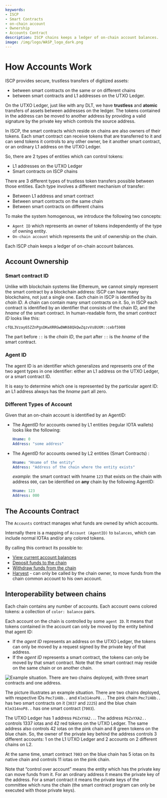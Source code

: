 ```yaml
---
keywords:
- ISCP
- Smart Contracts
- on-chain account
- Ownership
- Accounts Contract
description: ISCP chains keeps a ledger of on-chain account balances.  ON-chain accounts are identified by an AgentID.
image: /img/logo/WASP_logo_dark.png
---
```


# How Accounts Work

ISCP provides secure, trustless transfers of digitized assets:

- between smart contracts on the same or on different chains
- between smart contracts and L1 addresses on the UTXO Ledger.

On the UTXO Ledger, just like with any DLT, we have **trustless** and **atomic**
transfers of assets between addresses on the ledger. The tokens contained in the
address can be moved to another address by providing a valid signature by the
private key which controls the source address.

In ISCP, the smart contracts which reside on chains are also owners of their
tokens. Each smart contract can receive tokens that are transferred to it and
can send tokens it controls to any other owner, be it another smart
contract, or an ordinary L1 address on the UTXO Ledger.

So, there are 2 types of entities which can control tokens:

* L1 addresses on the UTXO Ledger
* Smart contracts on ISCP chains

There are 3 different types of trustless token transfers possible between those
entities. Each type involves a different mechanism of transfer:

* Between L1 address and smart contract
* Between smart contracts on the same chain
* Between smart contracts on different chains

To make the system homogenous, we introduce the following two concepts:

* `Agent ID` which represents an owner of tokens independently of the type of
  owning entity.
* `On-chain account` which represents the unit of ownership on the chain.

Each ISCP chain keeps a ledger of on-chain account balances.

## Account Ownership

### Smart contract ID

Unlike with blockchain systems like Ethereum, we cannot simply represent the
smart contract by a blockchain address: ISCP can have many blockchains, not just
a single one. Each chain in ISCP is identified by its _chain ID_. A chain can
contain many smart contracts on it. So, in ISCP each contract is identified by
an identifier that consists of the chain ID, and the _hname_ of the smart
contract. In human-readable form, the smart _contract ID_ looks like this:

```
cfQL3Vzay65ZZnPgsDKwXRRGwDWK68QkQwZqzvVs8UXM::cebf5908
```

The part before `::` is the _chain ID_, the part after `::` is the _hname_ of
the smart contract.

### Agent ID

The agent ID is an identifier which generalizes and represents one of the two
agent types in one identifier: either an L1 address on the UTXO Ledger, or a
smart contract ID.

It is easy to determine which one is represented by the particular agent ID: an
L1 address always has the _hname_ part all zero.

### Different Types of Account

Given that an on-chain account is identified by an AgentID:

- The AgentID for accounts owned by L1 entities (regular IOTA wallets) looks like the following:

    ```yaml
    Hname: 0
    Address: "some address"
    ```

- The AgentID for accounts owned by L2 entities (Smart Contracts) :

    ```yaml
    Hname: "Hname of the entity"
    Address: "Address of the chain where the entity exists"
    ```

    _example_: the smart contract with hname `123` that exists on the chain with address `000`, can be identified on **any** chain by the following AgentID:

    ```yaml
    Hname: 123
    Address: 000
    ```

## The Accounts Contract

The `Accounts` contract manages what funds are owned by which accounts.

Internally there is a mapping of `Account (AgentID)` to `balances`, which can include normal IOTAs and/or any colored tokens.

By calling this contract its possible to:

- [View current account balances](./view-account-balances.mdx)
- [Deposit funds to the chain](./how-to-deposit-to-a-chain.mdx)
- [Withdraw funds from the chain](./how-to-withdraw-from-a-chain.mdx)
- [Harvest](./the-common-account.mdx) - can only be called by the chain owner, to move funds from the chain common account to his own account.

## Interoperability between chains

Each chain contains any number of accounts. Each account owns colored
tokens: a collection of `color: balance` pairs.

Each account on the chain is controlled by some `agent ID`. It means that tokens
contained in the account can only be moved by the entity behind that agent ID:

* If the _agent ID_ represents an address on the UTXO Ledger, the tokens can
  only be moved by a request signed by the private key of that address.
* If the _agent ID_ represents a smart contract, the tokens can only be moved by
  that smart contract. Note that the smart contract may reside on the same chain
  or on another chain.

![Example situation. There are two chains deployed, with three smart contracts and one address.](/img/tutorial/accounts.png)

The picture illustrates an example situation. There are two chains deployed,
with respective IDs `Pmc7iH8b..` and `Klm314noP8..`. The pink chain `Pmc7iH8b..`
has two smart contracts on it (`3037` and `2225`) and the blue chain
`Klm314noP8..` has one smart contract (`7003`).

The UTXO Ledger has 1 address `P6ZxYXA2..`. The address `P6ZxYXA2..` controls
1337 iotas and 42 red tokens on the UTXO Ledger. The same address also controls
42 iotas on the pink chain and 8 green tokens on the blue chain. So, the owner
of the private key behind the address controls 3 different accounts: 1 on the L1
UTXO Ledger and 2 accounts on 2 different chains on L2.

At the same time, smart contract `7003` on the blue chain has 5 iotas on its
native chain and controls 11 iotas on the pink chain.

Note that “control over account” means the entity which has the private key can
move funds from it. For an ordinary address it means the private key of the
address. For a smart contract it means the private keys of the committee which
runs the chain (the smart contract program can only be executed with those
private keys).
